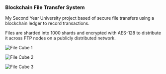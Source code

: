 ### Blockchain File Transfer System

My Second Year University project based of secure file transfers using a blockchain ledger to record transactions.

Files are sharded into 1000 shards and encrypted with AES-128 to distribute it across FTP nodes on a publicly distributed network. 

![File Cube 1](https://github.com/WilliamThomas-sec/Blockchain-File-Transfar-System/blob/master/FileCube-img1.png)

![File Cube 2](https://github.com/WilliamThomas-sec/Blockchain-File-Transfar-System/blob/master/FileCube-img2.png)

![File Cube 3](https://github.com/WilliamThomas-sec/Blockchain-File-Transfar-System/blob/master/FileCub-img3.png)
